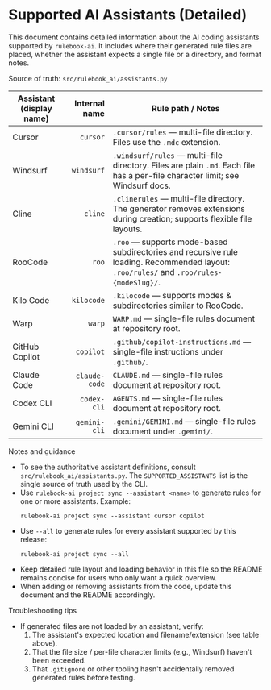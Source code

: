 # Supported AI Assistants (Detailed)

This document contains detailed information about the AI coding assistants supported by `rulebook-ai`. It includes where their generated rule files are placed, whether the assistant expects a single file or a directory, and format notes.

Source of truth: `src/rulebook_ai/assistants.py`

| Assistant (display name) | Internal name | Rule path / Notes |
|---|---:|---|
| Cursor | `cursor` | `.cursor/rules` — multi-file directory. Files use the `.mdc` extension. |
| Windsurf | `windsurf` | `.windsurf/rules` — multi-file directory. Files are plain `.md`. Each file has a per-file character limit; see Windsurf docs. |
| Cline | `cline` | `.clinerules` — multi-file directory. The generator removes extensions during creation; supports flexible file layouts. |
| RooCode | `roo` | `.roo` — supports mode-based subdirectories and recursive rule loading. Recommended layout: `.roo/rules/` and `.roo/rules-{modeSlug}/`. |
| Kilo Code | `kilocode` | `.kilocode` — supports modes & subdirectories similar to RooCode. |
| Warp | `warp` | `WARP.md` — single-file rules document at repository root. |
| GitHub Copilot | `copilot` | `.github/copilot-instructions.md` — single-file instructions under `.github/`. |
| Claude Code | `claude-code` | `CLAUDE.md` — single-file rules document at repository root. |
| Codex CLI | `codex-cli` | `AGENTS.md` — single-file rules document at repository root. |
| Gemini CLI | `gemini-cli` | `.gemini/GEMINI.md` — single-file rules document under `.gemini/`. |

Notes and guidance
- To see the authoritative assistant definitions, consult `src/rulebook_ai/assistants.py`. The `SUPPORTED_ASSISTANTS` list is the single source of truth used by the CLI.
- Use `rulebook-ai project sync --assistant <name>` to generate rules for one or more assistants. Example:
  ```
  rulebook-ai project sync --assistant cursor copilot
  ```
- Use `--all` to generate rules for every assistant supported by this release:
  ```
  rulebook-ai project sync --all
  ```
- Keep detailed rule layout and loading behavior in this file so the README remains concise for users who only want a quick overview.
- When adding or removing assistants from the code, update this document and the README accordingly.

Troubleshooting tips
- If generated files are not loaded by an assistant, verify:
  1. The assistant's expected location and filename/extension (see table above).
  2. That the file size / per-file character limits (e.g., Windsurf) haven't been exceeded.
  3. That `.gitignore` or other tooling hasn't accidentally removed generated rules before testing.
